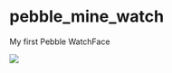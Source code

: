 # pebble_mine_watch
My first Pebble WatchFace

<img src="http://storage4.static.itmages.ru/i/15/0717/h_1437122183_4163342_6699fefa13.png"></img>
